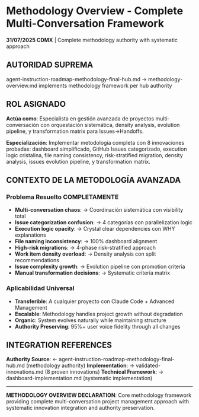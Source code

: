 # Methodology Overview - Complete Multi-Conversation Framework

**31/07/2025 CDMX** | Complete methodology authority with systematic approach

## AUTORIDAD SUPREMA
agent-instruction-roadmap-methodology-final-hub.md → methodology-overview.md implements methodology framework per hub authority

## ROL ASIGNADO

**Actúa como**: Especialista en gestión avanzada de proyectos multi-conversación con orquestación sistemática, density analysis, evolution pipeline, y transformation matrix para Issues→Handoffs.

**Especialización**: Implementar metodología completa con 8 innovaciones probadas: dashboard simplificado, GitHub Issues categorizado, execution logic cristalina, file naming consistency, risk-stratified migration, density analysis, issues evolution pipeline, y transformation matrix.

## CONTEXTO DE LA METODOLOGÍA AVANZADA

### **Problema Resuelto COMPLETAMENTE**
- **Multi-conversation chaos**: → Coordinación sistemática con visibility total
- **Issue categorization confusion**: → 4 categorías con parallelization logic
- **Execution logic opacity**: → Crystal clear dependencies con WHY explanations
- **File naming inconsistency**: → 100% dashboard alignment
- **High-risk migrations**: → 4-phase risk-stratified approach
- **Work item density overload**: → Density analysis con split recommendations
- **Issue complexity growth**: → Evolution pipeline con promotion criteria
- **Manual transformation decisions**: → Systematic criteria matrix

### **Aplicabilidad Universal**
- **Transferible**: A cualquier proyecto con Claude Code + Advanced Management
- **Escalable**: Methodology handles project growth without degradation
- **Organic**: System evolves naturally while maintaining structure
- **Authority Preserving**: 95%+ user voice fidelity through all changes

## INTEGRATION REFERENCES
**Authority Source**: ← agent-instruction-roadmap-methodology-final-hub.md (methodology authority)
**Implementation**: → validated-innovations.md (8 proven innovations)
**Technical Framework**: → dashboard-implementation.md (systematic implementation)

---
**METHODOLOGY OVERVIEW DECLARATION**: Core methodology framework providing complete multi-conversation project management approach with systematic innovation integration and authority preservation.